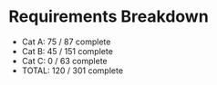 # Requirements Breakdown

- Cat A:  75 / 87 complete
- Cat B:  45 / 151 complete
- Cat C:  0 / 63 complete
- TOTAL:  120 / 301 complete
